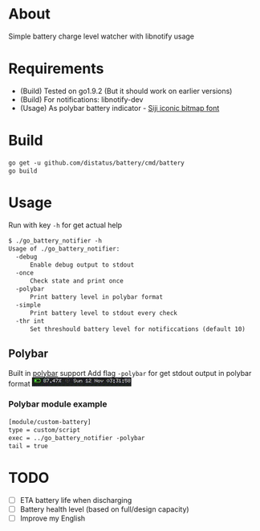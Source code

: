 # About

Simple battery charge level watcher with libnotify usage

# Requirements

- (Build) Tested on go1.9.2 (But it should work on earlier versions)
- (Build) For notifications: libnotify-dev
- (Usage) As polybar battery indicator - [Siji iconic bitmap font](https://github.com/stark/siji)

# Build

```
go get -u github.com/distatus/battery/cmd/battery
go build
```

# Usage

Run with key `-h` for get actual help
```
$ ./go_battery_notifier -h
Usage of ./go_battery_notifier:
  -debug
      Enable debug output to stdout
  -once
      Check state and print once
  -polybar
      Print battery level in polybar format
  -simple
      Print battery level to stdout every check
  -thr int
      Set threshould battery level for notificcations (default 10)
```

## Polybar
Built in [polybar](https://github.com/jaagr/polybar) support
Add flag `-polybar` for get stdout output in polybar format
![Charging](/screenshots/charging.gif?raw=true "Charging")

### Polybar module example
```
[module/custom-battery]
type = custom/script
exec = ../go_battery_notifier -polybar
tail = true
```

# TODO
- [ ] ETA battery life when discharging
- [ ] Battery health level (based on full/design capacity)
- [ ] Improve my English
